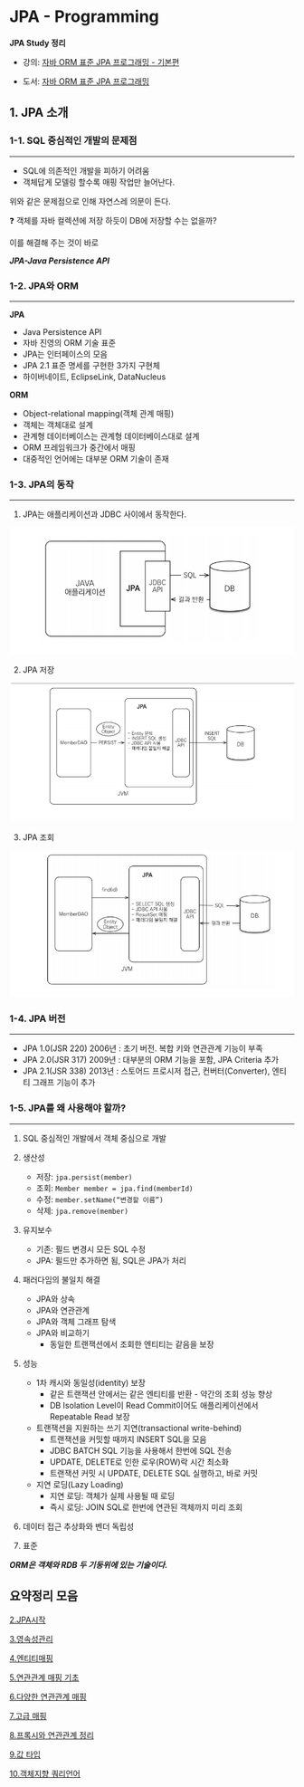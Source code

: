 # JPA - Programming

**JPA Study 정리**

- 강의: [자바 ORM 표준 JPA 프로그래밍 - 기본편](https://www.inflearn.com/course/ORM-JPA-Basic)

- 도서: [자바 ORM 표준 JPA 프로그래밍](http://www.yes24.com/Product/Goods/19040233)

## 1. JPA 소개

### 1-1. SQL 중심적인 개발의 문제점

___

- SQL에 의존적인 개발을 피하기 어려움
- 객체답게 모델링 할수록 매핑 작업만 늘어난다.

위와 같은 문제점으로 인해 자연스레 의문이 든다.

❓ 객체를 자바 컬렉션에 저장 하듯이 DB에 저장할 수는 없을까?

이를 해결해 주는 것이 바로

__*JPA-Java Persistence API*__

### 1-2. JPA와 ORM

___
__JPA__

- Java Persistence API
- 자바 진영의 ORM 기술 표준
- JPA는 인터페이스의 모음
- JPA 2.1 표준 명세를 구현한 3가지 구현체
- 하이버네이트, EclipseLink, DataNucleus

__ORM__

- Object-relational mapping(객체 관계 매핑)
- 객체는 객체대로 설계
- 관계형 데이터베이스는 관계형 데이터베이스대로 설계
- ORM 프레임워크가 중간에서 매핑
- 대중적인 언어에는 대부분 ORM 기술이 존재

### 1-3. JPA의 동작

___

1. JPA는 애플리케이션과 JDBC 사이에서 동작한다.

![JPA동작개요](JPA-Basic/Img/01.JPA소개/JPA동작개요.png)

2. JPA 저장

![JPA동작-저장](JPA-Basic/Img/01.JPA소개/JPA저장.png)

3. JPA 조회

![img.png](JPA-Basic/Img/01.JPA소개/JPA조회.png)

### 1-4. JPA 버전

___

- JPA 1.0(JSR 220) 2006년 : 초기 버전. 복합 키와 연관관계 기능이 부족
- JPA 2.0(JSR 317) 2009년 : 대부분의 ORM 기능을 포함, JPA Criteria 추가
- JPA 2.1(JSR 338) 2013년 : 스토어드 프로시저 접근, 컨버터(Converter), 엔티 티 그래프 기능이 추가

### 1-5. JPA를 왜 사용해야 할까?

___

1. SQL 중심적인 개발에서 객체 중심으로 개발


2. 생산성
    - 저장: `jpa.persist(member)`
    - 조회: `Member member = jpa.find(memberId)`
    - 수정: `member.setName(“변경할 이름”)`
    - 삭제: `jpa.remove(member)`


3. 유지보수
    - 기존: 필드 변경시 모든 SQL 수정
    - JPA: 필드만 추가하면 됨, SQL은 JPA가 처리


4. 패러다임의 불일치 해결
    - JPA와 상속
    - JPA와 연관관계
    - JPA와 객체 그래프 탐색
    - JPA와 비교하기
        - 동일한 트랜잭션에서 조회한 엔티티는 같음을 보장
5. 성능
    - 1차 캐시와 동일성(identity) 보장
        - 같은 트랜잭션 안에서는 같은 엔티티를 반환 - 약간의 조회 성능 향상
        - DB Isolation Level이 Read Commit이어도 애플리케이션에서 Repeatable Read 보장
    - 트랜잭션을 지원하는 쓰기 지연(transactional write-behind)
        - 트랜잭션을 커밋할 때까지 INSERT SQL을 모음
        - JDBC BATCH SQL 기능을 사용해서 한번에 SQL 전송
        - UPDATE, DELETE로 인한 로우(ROW)락 시간 최소화
        - 트랜잭션 커밋 시 UPDATE, DELETE SQL 실행하고, 바로 커밋
    - 지연 로딩(Lazy Loading)
        - 지연 로딩: 객체가 실제 사용될 때 로딩
        - 즉시 로딩: JOIN SQL로 한번에 연관된 객체까지 미리 조회


6. 데이터 접근 추상화와 벤더 독립성


7. 표준

__*ORM은 객체와 RDB 두 기둥위에 있는 기술이다.*__

## 요약정리 모음

[2.JPA시작](/JPA-Basic/Summary/02.JPA시작.md)

[3.영속성관리](/JPA-Basic/Summary/03.영속성관리.md)

[4.엔티티매핑](/JPA-Basic/Summary/04.엔티티매핑.md)

[5.연관관계 매핑 기초](/JPA-Basic/Summary/05.연관관계_매핑_기초.md)

[6.다양한 연관관계 매핑](/JPA-Basic/Summary/06.다양한_연관관계_매핑.md)

[7.고급 매핑](/JPA-Basic/Summary/07.고급_매핑.md)

[8.프록시와 연관관계 정리](/JPA-Basic/Summary/08.프록시와_연관관계_관리.md)

[9.값 타입](/JPA-Basic/Summary/09.값_타입.md)

[10.객체지향 쿼리언어](/JPA-Basic/Summary/10.객체지향_쿼리언어.md)